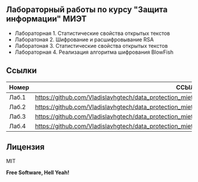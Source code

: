 
## Лабораторный работы по курсу "Защита информации" МИЭТ


- Лабораторная 1. Статистические свойства открытых текстов
- Лаборатоная 2. Шифрование и расшифровывание RSA
- Лаборатоная 3. Статистические свойства открытых текстов
- Лабораторная 4. Реализация алгоритма шифрования BlowFish



## Ссылки



| Номер  | ССЫЛКА |
| ------ | ------ |
| Лаб.1 | https://github.com/Vladislavhgtech/data_protection_miet/tree/main/info_protection_lab_1 |
| Лаб.2 | https://github.com/Vladislavhgtech/data_protection_miet/tree/main/info_protection_lab_2 |
| Лаб.3 | https://github.com/Vladislavhgtech/data_protection_miet/tree/main/info_protection_lab_3/info_protection_lab_3 |
| Лаб.4 | https://github.com/Vladislavhgtech/data_protection_miet/tree/main/info_protection_lab_4 |




## Лицензия 

MIT

**Free Software, Hell Yeah!**

